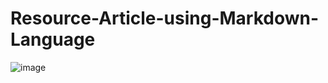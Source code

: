 # Resource-Article-using-Markdown-Language
![image](https://user-images.githubusercontent.com/120716113/229343472-9f940838-7be0-427c-9b91-71b1abd793f6.png)
